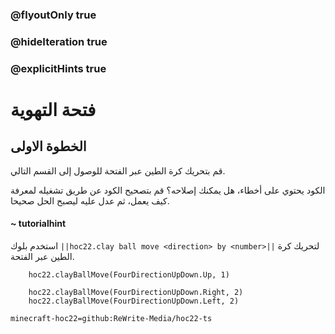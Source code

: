 ### @flyoutOnly true
### @hideIteration true
### @explicitHints true


# فتحة التهوية 

## الخطوة الاولى
قم بتحريك كرة الطين عبر الفتحة للوصول إلى القسم التالي.

الكود يحتوي على أخطاء، هل يمكنك إصلاحه؟ قم بتصحيح الكود عن طريق تشغيله لمعرفة كيف يعمل، ثم عدل عليه ليصبح الحل صحيحا.

#### ~ tutorialhint  
استخدم بلوك ``||hoc22.clay ball move <direction> by <number>||`` لتحريك كرة الطين عبر الفتحة.



```ghost
    hoc22.clayBallMove(FourDirectionUpDown.Up, 1)
```
```template
    hoc22.clayBallMove(FourDirectionUpDown.Right, 2)  
    hoc22.clayBallMove(FourDirectionUpDown.Left, 2)     
```
```package
minecraft-hoc22=github:ReWrite-Media/hoc22-ts
```